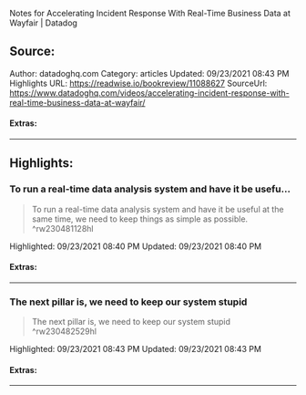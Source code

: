 Notes for Accelerating Incident Response With Real-Time Business Data at Wayfair | Datadog

## Source:
Author: datadoghq.com
Category: articles
Updated: 09/23/2021 08:43 PM
Highlights URL: https://readwise.io/bookreview/11088627
SourceUrl: https://www.datadoghq.com/videos/accelerating-incident-response-with-real-time-business-data-at-wayfair/


#### Extras:


 
-----
 ## Highlights:

### To run a real-time data analysis system and have it be usefu...
>To run a real-time data analysis system and have it be useful at the same time, we need to keep things as simple as possible. ^rw230481128hl


Highlighted: 09/23/2021 08:40 PM
Updated: 09/23/2021 08:40 PM


#### Extras:



------

### The next pillar is, we need to keep our system stupid
>The next pillar is, we need to keep our system stupid ^rw230482529hl


Highlighted: 09/23/2021 08:43 PM
Updated: 09/23/2021 08:43 PM


#### Extras:





------

